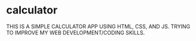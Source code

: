 # calculator

THIS IS A SIMPLE CALCULATOR APP USING HTML, CSS, AND JS. TRYING TO IMPROVE MY WEB DEVELOPMENT/CODING SKILLS. 
